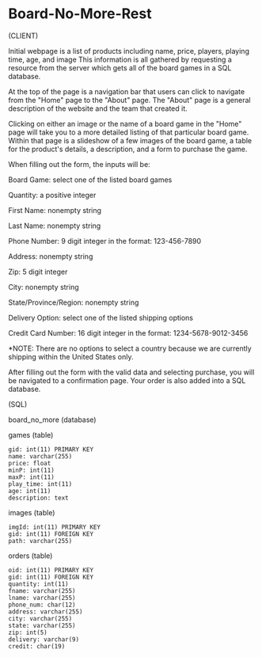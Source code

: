 # Board-No-More-Rest

(CLIENT)

Initial webpage is a list of products including name, price, players, playing time, age, and image This
information is all gathered by requesting a resource from the server which gets all of the board games
in a SQL database.

At the top of the page is a navigation bar that users can click to navigate from the
"Home" page to the "About" page. The "About" page is a general description of the website and the team that created it.


Clicking on either an image or the name of a board game in the "Home" page will take you to a more detailed
listing of that particular board game. Within that page is a slideshow of a few images of the board game,
a table for the product's details, a description, and a form to purchase the game.

When filling out the form, the inputs will be:

Board Game: select one of the listed board games

Quantity: a positive integer

First Name: nonempty string

Last Name: nonempty string

Phone Number: 9 digit integer in the format: 123-456-7890

Address: nonempty string

Zip: 5 digit integer

City: nonempty string

State/Province/Region: nonempty string

Delivery Option: select one of the listed shipping options

Credit Card Number: 16 digit integer in the format: 1234-5678-9012-3456

*NOTE: There are no options to select a country because we are currently
 shipping within the United States only.

After filling out the form with the valid data and selecting purchase, you will be navigated
to a confirmation page. Your order is also added into a SQL database.

(SQL)


board_no_more (database)

  games (table)
  
    gid: int(11) PRIMARY KEY
    name: varchar(255)
    price: float
    minP: int(11)
    maxP: int(11)
    play_time: int(11)
    age: int(11)
    description: text
  
  images (table)
  
    imgId: int(11) PRIMARY KEY
    gid: int(11) FOREIGN KEY
    path: varchar(255)
  
  orders (table)
  
    oid: int(11) PRIMARY KEY
    gid: int(11) FOREIGN KEY
    quantity: int(11)
    fname: varchar(255)
    lname: varchar(255)
    phone_num: char(12)
    address: varchar(255)
    city: varchar(255)
    state: varchar(255)
    zip: int(5)
    delivery: varchar(9)
    credit: char(19)

